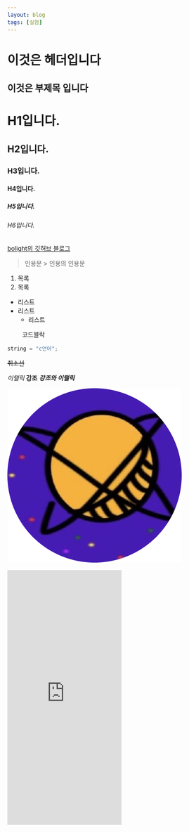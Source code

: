 ```yaml
---
layout: blog
tags: [실험]
---
```

이것은 헤더입니다
===
이것은 부제목 입니다
---
# H1입니다.
## H2입니다.
### H3입니다.
#### H4입니다.
##### H5입니다.
###### H6입니다.

[bolight의 깃허브 블로그](https://B0Light.github.io)

> 인용문
    > 인용의 인용문

1. 목록
2. 목록

* 리스트
* 리스트
    * 리스트

<pre>
    코드블락
</pre>

```c
string = "c언어";
```

~~취소선~~

*이탤릭*
**강조**
***강조와 이탤릭***

![alt](/img/myicon.png)

<div>
    <iframe frameborder="0" src="https://itch.io/embed-upload/9382981" allowfullscreen="" width="260" height="580"><a href="https://easy-h.itch.io/superpongbros">Play Super Pong Bros on itch.io</a></iframe>
</div>